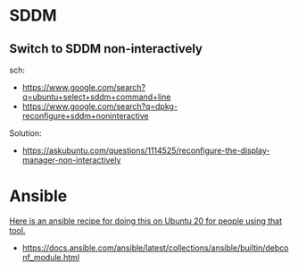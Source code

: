 # SDDM
## Switch to SDDM non-interactively
sch:
- https://www.google.com/search?q=ubuntu+select+sddm+command+line
- https://www.google.com/search?q=dpkg-reconfigure+sddm+noninteractive


Solution:
- https://askubuntu.com/questions/1114525/reconfigure-the-display-manager-non-interactively


# Ansible
[Here is an ansible recipe for doing this on Ubuntu 20 for people using that tool.](https://askubuntu.com/questions/1114525/reconfigure-the-display-manager-non-interactively/1412631#1412631)

- https://docs.ansible.com/ansible/latest/collections/ansible/builtin/debconf_module.html